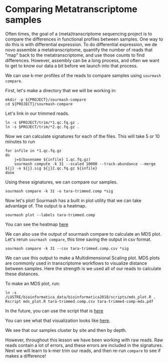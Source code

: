 # Comparing Metatranscriptome samples

Often times, the goal of a (meta)transcriptome sequencing project is
to compare the differences in functional profiles between samples. One way
to do this is with differential expression. To do differential expression,
we de novo assemble a metatranscriptome, quantify the number of reads that "map"
back to the metatranscriptome, and use those counts to find differences. However,
assembly can be a long process, and often we want to get to know our data a bit
before we launch into that process. 

We can use k-mer profiles of the reads to compare samples using `sourmash compare`.

First, let's make a directory that we will be working in:
```
mkdir -p ${PROJECT}/sourmash-compare
cd ${PROJECT}/sourmash-compare
```

Let's link in our trimmed reads. 

```
ln -s $PROJECT/trim/*1.qc.fq.gz .
ln -s $PROJECT/trim/*2.qc.fq.gz . 
```

Now we can calculate signatures for each of the files. This will take 5 or 10 minutes to run

```
for infile in *1.qc.fq.gz
do
    j=$(basename ${infile} 1.qc.fq.gz)
    sourmash compute -k 31 --scaled 10000 --track-abundance --merge ${j} -o ${j}.sig ${j}2.qc.fq.gz ${infile}
done
```

Using these signatures, we can compare our samples. 

```
sourmash compare -k 31 -o tara-trimmed.comp *sig
```

Now let's plot! Sourmash has a built in plot utility that we can take advantage of.
The output is a heatmap. 

```
sourmash plot --labels tara-trimmed.comp
```

You can see the heatmap [here](https://github.com/ngs-docs/2018-cicese-metatranscriptomics/blob/master/docs/files/tara-trimmed.comp.matrix.png)

We can also use the output of sourmash compare to calculate an MDS plot. Let's 
rerun `sourmash compare`, this time saving the output in csv format.
```
sourmash compare -k 31 --csv tara-trimmed.comp.csv *sig 
```

We can use this output to make a Multidimensional Scaling plot. MDS plots are 
commonly used in transcriptome workflows to visualize distance between samples. 
Here the strength is we used all of our reads to calculate these distances. 

To make an MDS plot, run:
```
ln -s /LUSTRE/bioinformatica_data/bioinformatica2018/scripts/mds_plot.R . 
Rscript mds_plot.R tara-trimmed.comp.csv tara-trimmed-comp-mds.pdf 
```

In the future, you can use the script that is [here](https://raw.githubusercontent.com/ngs-docs/2018-cicese-metatranscriptomics/master/scripts/mds_plot.R)

You can see what that visualization looks like [here](https://github.com/ngs-docs/2018-cicese-metatranscriptomics/blob/master/docs/files/tara-trimmed-comp-mds.pdf).

We see that our samples cluster by site and then by depth. 

However, throughout this lesson we have been working with raw reads. 
Raw reads contain a lot of errors, and these errors are included in the
signatures. Next we will learn to k-mer trim our reads, and then re-run 
`compare` to see if makes a difference!
